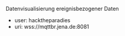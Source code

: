 Datenvisualisierung ereignisbezogener Daten

- user: hacktheparadies
- uri: wss://mqttbr.jena.de:8081

